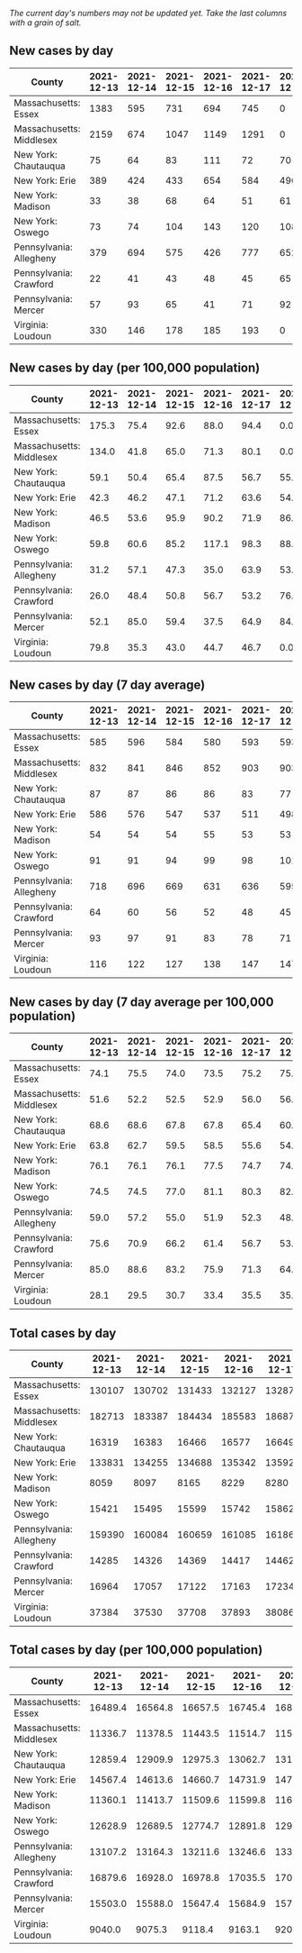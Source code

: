 _The current day's numbers may not be updated yet. Take the last columns with a grain of salt._
## New cases by day

| County | 2021-12-13 | 2021-12-14 | 2021-12-15 | 2021-12-16 | 2021-12-17 | 2021-12-18 | 2021-12-19 |
| --- | --- | --- | --- | --- | --- | --- | --- |
| Massachusetts: Essex | 1383 | 595 | 731 | 694 | 745 | 0 |  |
| Massachusetts: Middlesex | 2159 | 674 | 1047 | 1149 | 1291 | 0 |  |
| New York: Chautauqua | 75 | 64 | 83 | 111 | 72 | 70 | 84 |
| New York: Erie | 389 | 424 | 433 | 654 | 584 | 496 | 373 |
| New York: Madison | 33 | 38 | 68 | 64 | 51 | 61 | 46 |
| New York: Oswego | 73 | 74 | 104 | 143 | 120 | 108 | 69 |
| Pennsylvania: Allegheny | 379 | 694 | 575 | 426 | 777 | 652 | 508 |
| Pennsylvania: Crawford | 22 | 41 | 43 | 48 | 45 | 65 | 31 |
| Pennsylvania: Mercer | 57 | 93 | 65 | 41 | 71 | 92 | 62 |
| Virginia: Loudoun | 330 | 146 | 178 | 185 | 193 | 0 |  |

## New cases by day (per 100,000 population)

| County | 2021-12-13 | 2021-12-14 | 2021-12-15 | 2021-12-16 | 2021-12-17 | 2021-12-18 | 2021-12-19 |
| --- | --- | --- | --- | --- | --- | --- | --- |
| Massachusetts: Essex | 175.3 | 75.4 | 92.6 | 88.0 | 94.4 | 0.0 |  |
| Massachusetts: Middlesex | 134.0 | 41.8 | 65.0 | 71.3 | 80.1 | 0.0 |  |
| New York: Chautauqua | 59.1 | 50.4 | 65.4 | 87.5 | 56.7 | 55.2 | 66.2 |
| New York: Erie | 42.3 | 46.2 | 47.1 | 71.2 | 63.6 | 54.0 | 40.6 |
| New York: Madison | 46.5 | 53.6 | 95.9 | 90.2 | 71.9 | 86.0 | 64.8 |
| New York: Oswego | 59.8 | 60.6 | 85.2 | 117.1 | 98.3 | 88.4 | 56.5 |
| Pennsylvania: Allegheny | 31.2 | 57.1 | 47.3 | 35.0 | 63.9 | 53.6 | 41.8 |
| Pennsylvania: Crawford | 26.0 | 48.4 | 50.8 | 56.7 | 53.2 | 76.8 | 36.6 |
| Pennsylvania: Mercer | 52.1 | 85.0 | 59.4 | 37.5 | 64.9 | 84.1 | 56.7 |
| Virginia: Loudoun | 79.8 | 35.3 | 43.0 | 44.7 | 46.7 | 0.0 |  |

## New cases by day (7 day average)

| County | 2021-12-13 | 2021-12-14 | 2021-12-15 | 2021-12-16 | 2021-12-17 | 2021-12-18 | 2021-12-19 |
| --- | --- | --- | --- | --- | --- | --- | --- |
| Massachusetts: Essex | 585 | 596 | 584 | 580 | 593 | 593 |  |
| Massachusetts: Middlesex | 832 | 841 | 846 | 852 | 903 | 903 |  |
| New York: Chautauqua | 87 | 87 | 86 | 86 | 83 | 77 | 80 |
| New York: Erie | 586 | 576 | 547 | 537 | 511 | 498 | 479 |
| New York: Madison | 54 | 54 | 54 | 55 | 53 | 53 | 52 |
| New York: Oswego | 91 | 91 | 94 | 99 | 98 | 101 | 99 |
| Pennsylvania: Allegheny | 718 | 696 | 669 | 631 | 636 | 595 | 573 |
| Pennsylvania: Crawford | 64 | 60 | 56 | 52 | 48 | 45 | 42 |
| Pennsylvania: Mercer | 93 | 97 | 91 | 83 | 78 | 71 | 69 |
| Virginia: Loudoun | 116 | 122 | 127 | 138 | 147 | 147 |  |

## New cases by day (7 day average per 100,000 population)

| County | 2021-12-13 | 2021-12-14 | 2021-12-15 | 2021-12-16 | 2021-12-17 | 2021-12-18 | 2021-12-19 |
| --- | --- | --- | --- | --- | --- | --- | --- |
| Massachusetts: Essex | 74.1 | 75.5 | 74.0 | 73.5 | 75.2 | 75.2 |  |
| Massachusetts: Middlesex | 51.6 | 52.2 | 52.5 | 52.9 | 56.0 | 56.0 |  |
| New York: Chautauqua | 68.6 | 68.6 | 67.8 | 67.8 | 65.4 | 60.7 | 63.0 |
| New York: Erie | 63.8 | 62.7 | 59.5 | 58.5 | 55.6 | 54.2 | 52.1 |
| New York: Madison | 76.1 | 76.1 | 76.1 | 77.5 | 74.7 | 74.7 | 73.3 |
| New York: Oswego | 74.5 | 74.5 | 77.0 | 81.1 | 80.3 | 82.7 | 81.1 |
| Pennsylvania: Allegheny | 59.0 | 57.2 | 55.0 | 51.9 | 52.3 | 48.9 | 47.1 |
| Pennsylvania: Crawford | 75.6 | 70.9 | 66.2 | 61.4 | 56.7 | 53.2 | 49.6 |
| Pennsylvania: Mercer | 85.0 | 88.6 | 83.2 | 75.9 | 71.3 | 64.9 | 63.1 |
| Virginia: Loudoun | 28.1 | 29.5 | 30.7 | 33.4 | 35.5 | 35.5 |  |

## Total cases by day

| County | 2021-12-13 | 2021-12-14 | 2021-12-15 | 2021-12-16 | 2021-12-17 | 2021-12-18 | 2021-12-19 |
| --- | --- | --- | --- | --- | --- | --- | --- |
| Massachusetts: Essex | 130107 | 130702 | 131433 | 132127 | 132872 | 132872 |  |
| Massachusetts: Middlesex | 182713 | 183387 | 184434 | 185583 | 186874 | 186874 |  |
| New York: Chautauqua | 16319 | 16383 | 16466 | 16577 | 16649 | 16719 | 16803 |
| New York: Erie | 133831 | 134255 | 134688 | 135342 | 135926 | 136422 | 136795 |
| New York: Madison | 8059 | 8097 | 8165 | 8229 | 8280 | 8341 | 8387 |
| New York: Oswego | 15421 | 15495 | 15599 | 15742 | 15862 | 15970 | 16039 |
| Pennsylvania: Allegheny | 159390 | 160084 | 160659 | 161085 | 161862 | 162514 | 163022 |
| Pennsylvania: Crawford | 14285 | 14326 | 14369 | 14417 | 14462 | 14527 | 14558 |
| Pennsylvania: Mercer | 16964 | 17057 | 17122 | 17163 | 17234 | 17326 | 17388 |
| Virginia: Loudoun | 37384 | 37530 | 37708 | 37893 | 38086 | 38086 |  |

## Total cases by day (per 100,000 population)

| County | 2021-12-13 | 2021-12-14 | 2021-12-15 | 2021-12-16 | 2021-12-17 | 2021-12-18 | 2021-12-19 |
| --- | --- | --- | --- | --- | --- | --- | --- |
| Massachusetts: Essex | 16489.4 | 16564.8 | 16657.5 | 16745.4 | 16839.8 | 16839.8 |  |
| Massachusetts: Middlesex | 11336.7 | 11378.5 | 11443.5 | 11514.7 | 11594.8 | 11594.8 |  |
| New York: Chautauqua | 12859.4 | 12909.9 | 12975.3 | 13062.7 | 13119.5 | 13174.6 | 13240.8 |
| New York: Erie | 14567.4 | 14613.6 | 14660.7 | 14731.9 | 14795.4 | 14849.4 | 14890.0 |
| New York: Madison | 11360.1 | 11413.7 | 11509.6 | 11599.8 | 11671.7 | 11757.7 | 11822.5 |
| New York: Oswego | 12628.9 | 12689.5 | 12774.7 | 12891.8 | 12990.0 | 13078.5 | 13135.0 |
| Pennsylvania: Allegheny | 13107.2 | 13164.3 | 13211.6 | 13246.6 | 13310.5 | 13364.1 | 13405.9 |
| Pennsylvania: Crawford | 16879.6 | 16928.0 | 16978.8 | 17035.5 | 17088.7 | 17165.5 | 17202.1 |
| Pennsylvania: Mercer | 15503.0 | 15588.0 | 15647.4 | 15684.9 | 15749.7 | 15833.8 | 15890.5 |
| Virginia: Loudoun | 9040.0 | 9075.3 | 9118.4 | 9163.1 | 9209.8 | 9209.8 |  |
